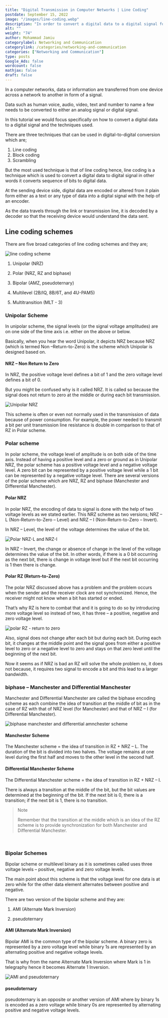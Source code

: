 ```yaml
---
title: "Digital Transmission in Computer Networks | Line Coding"
postdate: September 15, 2022
image: "/images/line-coding.webp"
description: "In order to convert a digital data to a digital signal for transmission, a technique called line coding is used."
alt: ""
weight: "74"
author: Mohammad Jamiu
categorylabel: Networking and Communication
categorylink: /categories/networking-and-communication
categories: ["Networking and Communication"]
type: posts
Google_Ads: false
wordcount: false
mathjax: false
draft: false
---
```


In a computer networks, data or information are transferred from one device across a network to another in form of a signal.

Data such as human voice, audio, video, text and number to name a few needs to be converted to either an analog signal or digital signal.

In this tutorial we would focus specifically on how to convert a digital data to a digital signal and the techniques used.

There are three techniques that can be used in digital-to-digital conversion which are;

1. Line coding
1. Block coding
1. Scrambling

But the most used technique is that of line coding hence, line coding is a technique which is used to convert a digital data to digital signal in other words it converts sequence of bits to digital data.

At the sending device side, digital data are encoded or altered from it plain form either as a text or any type of data into a digital signal with the help of an encoder.

As the data travels through the link or transmission line, it is decoded by a decoder so that the receiving device would understand the data sent.

## Line coding schemes

There are five broad categories of line coding schemes and they are;

   <img loading="lazy" src="/images/line-coding.webp" alt="line coding scheme">

1. Unipolar (NRZ)

1. Polar (NRZ, RZ and biphase)

1. Bipolar (AMZ, pseudoternary)

1. Multilevel (2B/IQ, 8B/6T, and 4U-PAM5)

1. Multitransition (MLT - 3)

### Unipolar Scheme

In unipolar scheme, the signal levels (or the signal voltage amplitudes) are on one side of the time axis i.e. either on the above or below.

Basically, when you hear the word Unipolar, it depicts NRZ because NRZ (which is termed Non –Return-to-Zero) is the scheme which Unipolar is designed based on.

#### NRZ – Non Return to Zero

In NRZ, the positive voltage level defines a bit of 1 and the zero voltage level defines a bit of 0.

But you might be confused why is it called NRZ. It is called so because the signal does not return to zero at the middle or during each bit transmission.

   <img loading="lazy" src="/images/unipolar-nrz.webp" alt="Unipolar NRZ">

This scheme is often or even not normally used in the transmission of data because of power consumption. For example, the power needed to transmit a bit per unit transmission line resistance is double in comparison to that of RZ in Polar scheme.

### Polar scheme

In polar scheme, the voltage level of amplitude is on both side of the time axis. Instead of having a positive level and a zero or ground as in Unipolar NRZ, the polar scheme has a positive voltage level and a negative voltage level. A zero bit can be represented by a positive voltage level while a 1 bit can be represented by a negative voltage level.
There are several versions of the polar scheme which are NRZ, RZ and biphase (Manchester and Differential Manchester).

#### Polar NRZ

In polar NRZ, the encoding of data to signal is done with the help of two voltage levels as we stated earlier. This NRZ scheme as two versions; NRZ – L (Non-Return-to-Zero – Level) and NRZ – I (Non-Return-to-Zero – Invert).

In NRZ – Level, the level of the voltage determines the value of the bit.

   <img loading="lazy" src="/images/polar-nrz-li.webp" alt="Polar NRZ-L and NRZ-I">
   
In NRZ – Invert, the change or absence of change in the level of the voltage determines the value of the bit. In other words, if there is a 0 bit occurring as the next bit, there is change in voltage level but if the next bit occurring is 1 then there is change.

#### Polar RZ (Return-to-Zero)

The polar NRZ discussed above has a problem and the problem occurs when the sender and the receiver clock are not synchronized. Hence, the receiver might not know when a bit has started or ended.

That’s why RZ is here to combat that and it is going to do so by introducing more voltage level so instead of two, it has three – a positive, negative and zero voltage level.

   <img loading="lazy" src="/images/polar-rz.webp" alt="polar RZ - return to zero">

Also, signal does not change after each bit but during each bit. During each bit, it changes at the middle point and the signal goes from either a positive level to zero or a negative level to zero and stays on that zero level until the beginning of the next bit.

Now it seems as if NRZ is bad an RZ will solve the whole problem no, it does not because, it requires two signal to encode a bit and this lead to a larger bandwidth.

### biphase – Manchester and Differential Manchester

Manchester and Differential Manchester are called the biphase encoding scheme as each combine the idea of transition at the middle of bit as in the case of RZ with that of NRZ level (for Manchester) and that of NRZ – I (for Differential Manchester).

   <img loading="lazy" src="/images/biphase.webp" alt="biphase manchester and differential amnchester scheme">

#### Manchester Scheme

The Manchester scheme = the idea of transition in RZ + NRZ – L.
The duration of the bit is divided into two halves. The voltage remains at one level during the first half and moves to the other level in the second half.

#### Differential Manchester Scheme

The Differential Manchester scheme = the idea of transition in RZ + NRZ – I.

There is always a transition at the middle of the bit, but the bit values are determined at the beginning of the bit.
If the next bit is 0, there is a transition; if the next bit is 1, there is no transition.

<blockquote class="blockquote">
<p class="little-nugget">Note</p>
<p class="quote-text">
Remember that the transition at the middle which is an idea of the RZ scheme is to provide synchronization for both Manchester and Differential Manchester.
</p>
</blockquote>
<br>

### Bipolar Schemes

Bipolar scheme or multilevel binary as it is sometimes called uses three voltage levels – positive, negative and zero voltage levels.

The main point about this scheme is that the voltage level for one data is at zero while for the other data element alternates between positive and negative.

There are two version of the bipolar scheme and they are:

1. AMI (Alternate Mark Inversion)

1. pseudoternary

#### AMI (Alternate Mark Inversion)

Bipolar AMI is the common type of the bipolar scheme. A binary zero is represented by a zero voltage level while binary 1s are represented by an alternating positive and negative voltage levels.

That is why from the name Alternate Mark Inversion where Mark is 1 in telegraphy hence it becomes Alternate 1 Inversion.

   <img loading="lazy" src="/images/ami.webp" alt="AMI and pseudoternary">

#### pseudoternary

pseudoternary is an opposite or another version of AMI where by binary 1s is encoded as a zero voltage while binary 0s are represented by alternating positive and negative voltage levels.
